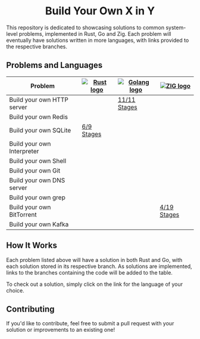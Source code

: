 <h1 align="center">Build Your Own X in Y</h1>

This repository is dedicated to showcasing solutions to common system-level problems, implemented in Rust, Go and Zig. Each problem will eventually have solutions written in more languages, with links provided to the respective branches.

## Problems and Languages

| Problem                    | [![Rust logo](https://skillicons.dev/icons?i=rust)](https://www.rust-lang.org/) | [![Golang logo](https://skillicons.dev/icons?i=go)](https://go.dev/) | [![ZIG logo](https://skillicons.dev/icons?i=zig)](https://ziglang.org/) |
|-----------------------------|------|-----|-----|
| Build your own HTTP server   |      | [11/11 Stages](https://github.com/Daniel-Boll/build-your-own-x-in-y/tree/http-server-go) | |
| Build your own Redis         |      |     |     |
| Build your own SQLite        | [6/9 Stages](https://github.com/Daniel-Boll/build-your-own-x-in-y/tree/sqlite-rust) |     |     |
| Build your own Interpreter   |      |     |     |
| Build your own Shell         |      |     |     |
| Build your own Git           |      |     |     |
| Build your own DNS server    |      |     |     |
| Build your own grep          |      |     |     |
| Build your own BitTorrent    |      |     | [4/19 Stages](https://github.com/Daniel-Boll/build-your-own-x-in-y/tree/bittorrent-zig) |
| Build your own Kafka         |      |     |     |

## How It Works

Each problem listed above will have a solution in both Rust and Go, with each solution stored in its respective branch. As solutions are implemented, links to the branches containing the code will be added to the table.

To check out a solution, simply click on the link for the language of your choice.

## Contributing

If you'd like to contribute, feel free to submit a pull request with your solution or improvements to an existing one!
